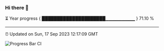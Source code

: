 ### Hi there 👋

⏳ Year progress { █████████████████████▁▁▁▁▁▁▁▁▁ } 71.10 %

---

⏰ Updated on Sun, 17 Sep 2023 12:17:09 GMT

![Progress Bar CI](https://github.com/liununu/liununu/workflows/Progress%20Bar%20CI/badge.svg)
